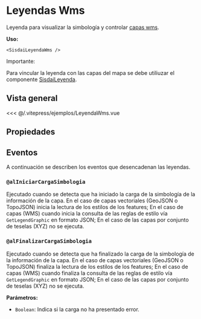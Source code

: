 <script setup>
import LeyendaWms from "./../.vitepress/ejemplos/LeyendaWms.vue";
</script>

# Leyendas Wms

Leyenda para visualizar la simbología y controlar
[capas wms](/mapas/capa-wms.html).

**Uso:**

```vue
<SisdaiLeyendaWms />
```

<div class="nota-contenedor">
  <p class="nota-titulo">Importante:</p>
  <p class="nota">
    Para vincular la leyenda con las capas del mapa se debe utiliuzar el componente <a href="/mapas/leyenda.html">SisdaiLeyenda</a>.
  </p>
</div>

## Vista general

<LeyendaWms />

<<< @/.vitepress/ejemplos/LeyendaWms.vue

## Propiedades

<!-- ### `` -->

## Eventos

A continuación se describen los eventos que desencadenan las leyendas.

### `@alIniciarCargaSimbologia`

Ejecutado cuando se detecta que ha iniciado la carga de la simbología de la
información de la capa. En el caso de capas vectoriales (GeoJSON o TopoJSON)
inicia la lectura de los estilos de los features; En el caso de capas (WMS)
cuando inicia la consulta de las reglas de estilo vía `GetLegendGraphic` en
formato JSON; En el caso de las capas por conjunto de teselas (XYZ) no se
ejecuta.

### `@alFinalizarCargaSimbologia`

Ejecutado cuando se detecta que ha finalizado la carga de la simbología de la
información de la capa. En el caso de capas vectoriales (GeoJSON o TopoJSON)
finaliza la lectura de los estilos de los features; En el caso de capas (WMS)
cuando finaliza la consulta de las reglas de estilo vía `GetLegendGraphic` en
formato JSON; En el caso de las capas por conjunto de teselas (XYZ) no se
ejecuta.

**Parámetros:**

- `Boolean`: Indica si la carga no ha presentado error.
